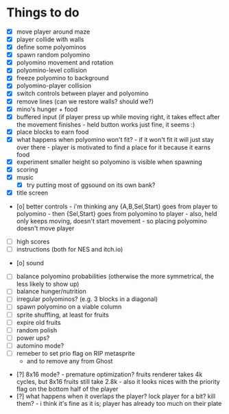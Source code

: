 # Things to do

- [x] move player around maze
- [x] player collide with walls
- [x] define some polyominos
- [x] spawn random polyomino
- [x] polyomino movement and rotation
- [x] polyomino-level collision
- [x] freeze polyomino to background
- [x] polyomino-player collision
- [x] switch controls between player and polyomino
- [x] remove lines (can we restore walls? should we?)
- [x] mino's hunger + food
- [x] buffered input (if player press up while moving right, it takes effect after the movement finishes
      - held button works just fine, it seems :)
- [x] place blocks to earn food
- [x] what happens when polyomino won't fit?
      - if it won't fit it will just stay over there
      - player is motivated to find a place for it because it earns food
- [x] experiment smaller height so polyomino is visible when spawning
- [x] scoring
- [x] music
   - [x] try putting most of ggsound on its own bank?
- [x] title screen

- [o] better controls
      - i'm thinking any {A,B,Sel,Start} goes from player to polyomino
      - then {Sel,Start} goes from polyomino to player
      - also, held only keeps moving, doesn't start movement - so placing polyomino doesn't move player
- [ ] high scores
- [ ] instructions (both for NES and itch.io)
- [o] sound
- [ ] balance polyomino probabilities (otherwise the more symmetrical, the less likely to show up)
- [ ] balance hunger/nutrition
- [ ] irregular polyominos? (e.g. 3 blocks in a diagonal)
- [ ] spawn polyomino on a viable column
- [ ] sprite shuffling, at least for fruits
- [ ] expire old fruits
- [ ] random polish
- [ ] power ups?
- [ ] automino mode?
- [ ] remeber to set prio flag on RIP metasprite
     - and to remove any from Ghost
- [?] 8x16 mode?
      - premature optimization?
        fruits renderer takes 4k cycles, but 8x16 fruits still take 2.8k
      - also it looks nices with the priority flag on the bottom half of the player
- [?] what happens when it overlaps the player? lock player for a bit? kill them?
      - i think it's fine as it is; player has already too much on their plate
